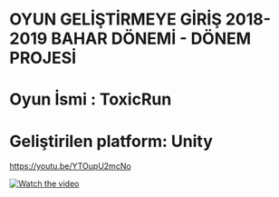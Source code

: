 # OYUN GELİŞTİRMEYE GİRİŞ 2018-2019 BAHAR DÖNEMİ - DÖNEM PROJESİ

# Oyun İsmi : ToxicRun

# Geliştirilen platform: Unity


https://youtu.be/YTOupU2mcNo

[![Watch the video](https://i.imgur.com/vKb2F1B.png)](https://youtu.be/vt5fpE0bzSY)
